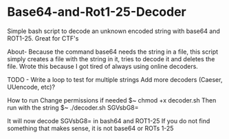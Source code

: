 # Base64-and-Rot1-25-Decoder
Simple bash script to decode an unknown encoded string with base64 and ROT1-25. Great for CTF's

About-
      Because the command base64 needs the string in a file, this script simply creates a file with the string in it, tries to decode it and deletes the file. Wrote this because I got tired of always using online decoders. 

TODO - Write a loop to test for multiple strings
       Add more decoders (Caeser, UUencode, etc)?
       
How to run
  Change permissions if needed $~ chmod +x decoder.sh
  Then run with the string     $~ ./decoder.sh SGVsbG8=
  
  It will now decode SGVsbG8= in bash64 and ROT1-25
  If you do not find something that makes sense, it is not base64 or ROTs 1-25
